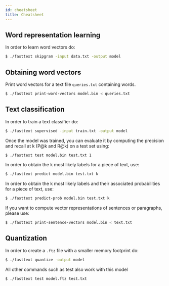 ```yaml
---
id: cheatsheet
title: Cheatsheet
---
```


## Word representation learning

In order to learn word vectors do:

```bash
$ ./fasttext skipgram -input data.txt -output model
```

## Obtaining word vectors

Print word vectors for a text file `queries.txt` containing words.

```bash
$ ./fasttext print-word-vectors model.bin < queries.txt
```

## Text classification

In order to train a text classifier do:

```bash
$ ./fasttext supervised -input train.txt -output model
```

Once the model was trained, you can evaluate it by computing the precision and recall at k (P@k and R@k) on a test set using:

```bash
$ ./fasttext test model.bin test.txt 1
```

In order to obtain the k most likely labels for a piece of text, use:

```bash
$ ./fasttext predict model.bin test.txt k
```

In order to obtain the k most likely labels and their associated probabilities for a piece of text, use:

```bash
$ ./fasttext predict-prob model.bin test.txt k
```

If you want to compute vector representations of sentences or paragraphs, please use:

```bash
$ ./fasttext print-sentence-vectors model.bin < text.txt
```

## Quantization

In order to create a `.ftz` file with a smaller memory footprint do:

```bash
$ ./fasttext quantize -output model
```

All other commands such as test also work with this model

```bash
$ ./fasttext test model.ftz test.txt
```
